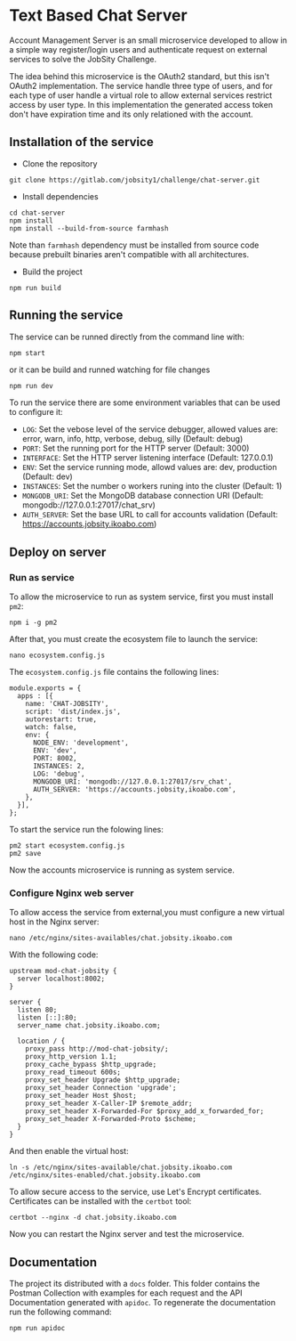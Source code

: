 # Text Based Chat Server

Account Management Server is an small microservice developed to allow in a simple way register/login users and authenticate request on external services to solve the JobSity Challenge. 

The idea behind this microservice is the OAuth2 standard, but this isn't OAuth2 implementation. The service handle three type of users, and for each type of user handle a virtual role to allow external services restrict access by user type. In this implementation the generated access token don't have expiration time and its only relationed with the account.

## Installation of the service

- Clone the repository
```
git clone https://gitlab.com/jobsity1/challenge/chat-server.git
```
- Install dependencies
```
cd chat-server
npm install
npm install --build-from-source farmhash
```

Note than `farmhash` dependency must be installed from source code because prebuilt binaries aren't compatible with all architectures.

- Build the project
```
npm run build
```

## Running the service

The service can be runned directly from the command line with:
```bash
npm start
```
or it can be build and runned watching for file changes
```
npm run dev
```

To run the service there are some environment variables that can be used to configure it:

* `LOG`: Set the vebose level of the service debugger, allowed values are: error, warn, info, http, verbose, debug, silly (Default: debug)
* `PORT`: Set the running port for the HTTP server (Default: 3000)
* `INTERFACE`: Set the HTTP server listening interface (Default: 127.0.0.1)
* `ENV`: Set the service running mode, allowd values are: dev, production (Default: dev)
* `INSTANCES`: Set the number o workers runing into the cluster (Default: 1)
* `MONGODB_URI`: Set the MongoDB database connection URI (Default: mongodb://127.0.0.1:27017/chat_srv)
* `AUTH_SERVER`: Set the base URL to call for accounts validation (Default: https://accounts.jobsity.ikoabo.com)

## Deploy on server

### Run as service

To allow the microservice to run as system service, first you must install `pm2`:

```
npm i -g pm2
```

After that, you must create the ecosystem file to launch the service:

```
nano ecosystem.config.js
```

The `ecosystem.config.js` file contains the following lines:

```
module.exports = {
  apps : [{
    name: 'CHAT-JOBSITY',
    script: 'dist/index.js',
    autorestart: true,
    watch: false,
    env: {
      NODE_ENV: 'development',
      ENV: 'dev',
      PORT: 8002,
      INSTANCES: 2,
      LOG: 'debug',
      MONGODB_URI: 'mongodb://127.0.0.1:27017/srv_chat',
      AUTH_SERVER: 'https://accounts.jobsity,ikoabo.com',
    },
  }],
};

```

To start the service run the folowing lines:

```
pm2 start ecosystem.config.js
pm2 save
```

Now the accounts microservice is running as system service.

### Configure Nginx web server

To allow access the service from external,you must configure a new virtual host in the Nginx server:

```
nano /etc/nginx/sites-availables/chat.jobsity.ikoabo.com
```

With the following code:

```
upstream mod-chat-jobsity {
  server localhost:8002;
}
 
server {
  listen 80;
  listen [::]:80;
  server_name chat.jobsity.ikoabo.com;

  location / {
    proxy_pass http://mod-chat-jobsity/;
    proxy_http_version 1.1;
    proxy_cache_bypass $http_upgrade;
    proxy_read_timeout 600s;
    proxy_set_header Upgrade $http_upgrade;
    proxy_set_header Connection 'upgrade';
    proxy_set_header Host $host;
    proxy_set_header X-Caller-IP $remote_addr;
    proxy_set_header X-Forwarded-For $proxy_add_x_forwarded_for;
    proxy_set_header X-Forwarded-Proto $scheme;
  }
}
```

And then enable the virtual host:

```
ln -s /etc/nginx/sites-available/chat.jobsity.ikoabo.com /etc/nginx/sites-enabled/chat.jobsity.ikoabo.com
```

To allow secure access to the service, use Let's Encrypt certificates. Certificates can be installed with the `certbot` tool:

```
certbot --nginx -d chat.jobsity.ikoabo.com
```

Now you can restart the Nginx server and test the microservice.

## Documentation

The project its distributed with a `docs` folder. This folder contains the Postman Collection with examples for each request and the API Documentation generated with `apidoc`. To regenerate the documentation run the following command:

```bash
npm run apidoc
```
